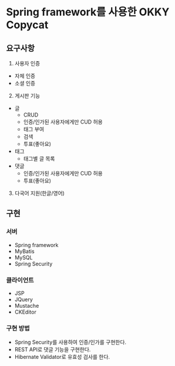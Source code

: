 # Spring framework를 사용한 OKKY Copycat


## 요구사항
1. 사용자 인증
* 자체 인증
* 소셜 인증
2. 게시판 기능
* 글
	* CRUD
	* 인증/인가된 사용자에게만 CUD 허용
	* 태그 부여
	* 검색
	* 투표(좋아요)
* 태그
	* 태그별 글 목록
* 댓글
	* 인증/인가된 사용자에게만 CUD 허용
	* 투표(좋아요)
3. 다국어 지원(한글/영어)

## 구현
### 서버
* Spring framework
* MyBatis
* MySQL
* Spring Security
### 클라이언트
* JSP
* JQuery
* Mustache
* CKEditor

### 구현 방법
* Spring Security를 사용하여 인증/인가를 구현한다.
* REST API로 댓글 기능을 구현한다.
* Hibernate Validator로 유효성 검사를 한다.

